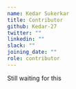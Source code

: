```yaml
---
name: Kedar Sukerkar
title: Contributor
github: Kedar-27
twitter: ""
linkedin: ""
slack: ""
joining_date: ""
role: contributor
---
```


Still waiting for this
